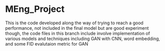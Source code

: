 # MEng_Project
This is the code developed along the way of trying to reach a good performance, not included in the final model but are good experiment though, the code files in this branch include involve implementation of various models and techniques including GAN with CNN, word embedding, and some FID evalutaion metric for GAN
